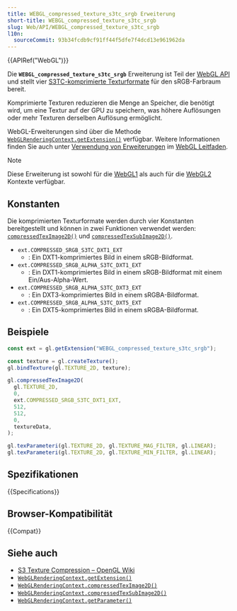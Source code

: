 ```yaml
---
title: WEBGL_compressed_texture_s3tc_srgb Erweiterung
short-title: WEBGL_compressed_texture_s3tc_srgb
slug: Web/API/WEBGL_compressed_texture_s3tc_srgb
l10n:
  sourceCommit: 93b34fcdb9cf91ff44f5dfe7f4dcd13e961962da
---
```


{{APIRef("WebGL")}}

Die **`WEBGL_compressed_texture_s3tc_srgb`** Erweiterung ist Teil der [WebGL API](/de/docs/Web/API/WebGL_API) und stellt vier [S3TC-komprimierte Texturformate](https://en.wikipedia.org/wiki/S3_Texture_Compression) für den sRGB-Farbraum bereit.

Komprimierte Texturen reduzieren die Menge an Speicher, die benötigt wird, um eine Textur auf der GPU zu speichern, was höhere Auflösungen oder mehr Texturen derselben Auflösung ermöglicht.

WebGL-Erweiterungen sind über die Methode [`WebGLRenderingContext.getExtension()`](/de/docs/Web/API/WebGLRenderingContext/getExtension) verfügbar. Weitere Informationen finden Sie auch unter [Verwendung von Erweiterungen](/de/docs/Web/API/WebGL_API/Using_Extensions) im [WebGL Leitfaden](/de/docs/Web/API/WebGL_API/Tutorial).

> [!NOTE]
> Diese Erweiterung ist sowohl für die [WebGL1](/de/docs/Web/API/WebGLRenderingContext) als auch für die [WebGL2](/de/docs/Web/API/WebGL2RenderingContext) Kontexte verfügbar.

## Konstanten

Die komprimierten Texturformate werden durch vier Konstanten bereitgestellt und können in zwei Funktionen verwendet werden: [`compressedTexImage2D()`](/de/docs/Web/API/WebGLRenderingContext/compressedTexImage2D) und [`compressedTexSubImage2D()`](/de/docs/Web/API/WebGLRenderingContext/compressedTexSubImage2D).

- `ext.COMPRESSED_SRGB_S3TC_DXT1_EXT`
  - : Ein DXT1-komprimiertes Bild in einem sRGB-Bildformat.
- `ext.COMPRESSED_SRGB_ALPHA_S3TC_DXT1_EXT`
  - : Ein DXT1-komprimiertes Bild in einem sRGB-Bildformat mit einem Ein/Aus-Alpha-Wert.
- `ext.COMPRESSED_SRGB_ALPHA_S3TC_DXT3_EXT`
  - : Ein DXT3-komprimiertes Bild in einem sRGBA-Bildformat.
- `ext.COMPRESSED_SRGB_ALPHA_S3TC_DXT5_EXT`
  - : Ein DXT5-komprimiertes Bild in einem sRGBA-Bildformat.

## Beispiele

```js
const ext = gl.getExtension("WEBGL_compressed_texture_s3tc_srgb");

const texture = gl.createTexture();
gl.bindTexture(gl.TEXTURE_2D, texture);

gl.compressedTexImage2D(
  gl.TEXTURE_2D,
  0,
  ext.COMPRESSED_SRGB_S3TC_DXT1_EXT,
  512,
  512,
  0,
  textureData,
);

gl.texParameteri(gl.TEXTURE_2D, gl.TEXTURE_MAG_FILTER, gl.LINEAR);
gl.texParameteri(gl.TEXTURE_2D, gl.TEXTURE_MIN_FILTER, gl.LINEAR);
```

## Spezifikationen

{{Specifications}}

## Browser-Kompatibilität

{{Compat}}

## Siehe auch

- [S3 Texture Compression – OpenGL Wiki](https://www.khronos.org/opengl/wiki/S3_Texture_Compression#sRGB_and_S3TC)
- [`WebGLRenderingContext.getExtension()`](/de/docs/Web/API/WebGLRenderingContext/getExtension)
- [`WebGLRenderingContext.compressedTexImage2D()`](/de/docs/Web/API/WebGLRenderingContext/compressedTexImage2D)
- [`WebGLRenderingContext.compressedTexSubImage2D()`](/de/docs/Web/API/WebGLRenderingContext/compressedTexSubImage2D)
- [`WebGLRenderingContext.getParameter()`](/de/docs/Web/API/WebGLRenderingContext/getParameter)
